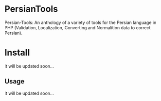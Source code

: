 # PersianTools


Persian-Tools: An anthology of a variety of tools for the Persian language in PHP (Validation, Localization, Converting and Normalition data to correct Persian).


# Install
It will be updated soon...


## Usage


It will be updated soon...